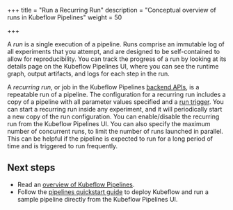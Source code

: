 +++
title = "Run a Recurring Run"
description = "Conceptual overview of runs in Kubeflow Pipelines"
weight = 50
                    
+++

A *run* is a single execution of a pipeline. Runs comprise an immutable log of
all experiments that you attempt, and are designed to be self-contained to allow
for reproducibility. You can track the progress of a run by looking at its
details page on the Kubeflow Pipelines UI, where you can see the runtime graph,
output artifacts, and logs for each step in the run.

<a id=recurring-run></a>
A *recurring run*, or job in the Kubeflow Pipelines [backend APIs](https://github.com/kubeflow/pipelines/tree/06e4dc660498ce10793d566ca50b8d0425b39981/backend/api/go_http_client/job_client), is a repeatable run of
a pipeline. The configuration for a recurring run includes a copy of a pipeline
with all parameter values specified and a 
[run trigger](/docs/components/pipelines/concepts/run-trigger/).
You can start a recurring run inside any experiment, and it will periodically
start a new copy of the run configuration. You can enable/disable the recurring
run from the Kubeflow Pipelines UI. You can also specify the maximum number of
concurrent runs, to limit the number of runs launched in parallel. This can be
helpful if the pipeline is expected to run for a long period of time and is
triggered to run frequently.

## Next steps

* Read an [overview of Kubeflow Pipelines](/docs/components/pipelines/introduction/).
* Follow the [pipelines quickstart guide](/docs/components/pipelines/overview/quickstart/) 
  to deploy Kubeflow and run a sample pipeline directly from the Kubeflow 
  Pipelines UI.
